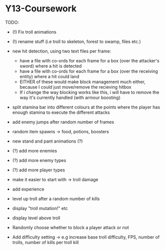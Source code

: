 # Y13-Coursework

TODO:
- (!) Fix troll animations
- (!) rename stuff (i.e troll to skeleton, forest to swamp, files etc.)

- new hit detection, using two text files per frame:
  - have a file with co-ords for each frame for a box (over the attacker's sword) where a hit is detected
  - have a file with co-ords for each frame for a box (over the receiving entity) where a hit could land
  - EITHER of these would make block management much either, because I could just move/remove the recieving hitbox
  - If i change the way blocking works like this, i will have to remove the way it's currently handled (with armour boosting)
- split stamina bar into different colours at the points where the player has enough stamina to execute the different attacks
- add enemy jumps after random number of frames
- random item spawns
-> food, potions, boosters
- new stand and pant animations (?)
- (?) add more enemies
- (?) add more enemy types
- (?) add more player types
- make it easier to start with -> troll damage
- add experience
- level up troll after a random number of kills
- display "troll mutation!" etc
- display level above troll
- Randomly choose whether to block a player attack or not
- Add difficulty setting -> e.g increase base troll difficulty, FPS, number of trolls, number of kills per troll kill
